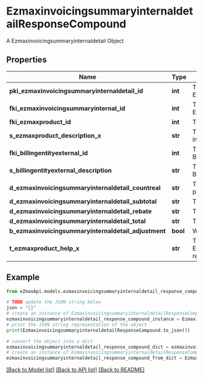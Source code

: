 # EzmaxinvoicingsummaryinternaldetailResponseCompound

A Ezmaxinvoicingsummaryinternaldetail Object

## Properties

Name | Type | Description | Notes
------------ | ------------- | ------------- | -------------
**pki_ezmaxinvoicingsummaryinternaldetail_id** | **int** | The unique ID of the Ezmaxinvoicingsummaryinternaldetail | [optional] 
**fki_ezmaxinvoicingsummaryinternal_id** | **int** | The unique ID of the Ezmaxinvoicingsummaryinternal | [optional] 
**fki_ezmaxproduct_id** | **int** | The unique ID of the Ezmaxproduct | 
**s_ezmaxproduct_description_x** | **str** | The description of the Ezmaxproduct in the language of the requester | 
**fki_billingentityexternal_id** | **int** | The unique ID of the Billingentityexternal | 
**s_billingentityexternal_description** | **str** | The description of the Billingentityexternal | 
**d_ezmaxinvoicingsummaryinternaldetail_countreal** | **str** | The count item invoiced for the product | 
**d_ezmaxinvoicingsummaryinternaldetail_subtotal** | **str** | The subtotal invoiced for the product | 
**d_ezmaxinvoicingsummaryinternaldetail_rebate** | **str** | The rebate for the product | 
**d_ezmaxinvoicingsummaryinternaldetail_total** | **str** | The total invoiced for the product | 
**b_ezmaxinvoicingsummaryinternaldetail_adjustment** | **bool** | Whether if it&#39;s an adjustment | 
**t_ezmaxproduct_help_x** | **str** | The help message of the Ezmaxproduct in the language of the requester | 

## Example

```python
from eZmaxApi.models.ezmaxinvoicingsummaryinternaldetail_response_compound import EzmaxinvoicingsummaryinternaldetailResponseCompound

# TODO update the JSON string below
json = "{}"
# create an instance of EzmaxinvoicingsummaryinternaldetailResponseCompound from a JSON string
ezmaxinvoicingsummaryinternaldetail_response_compound_instance = EzmaxinvoicingsummaryinternaldetailResponseCompound.from_json(json)
# print the JSON string representation of the object
print(EzmaxinvoicingsummaryinternaldetailResponseCompound.to_json())

# convert the object into a dict
ezmaxinvoicingsummaryinternaldetail_response_compound_dict = ezmaxinvoicingsummaryinternaldetail_response_compound_instance.to_dict()
# create an instance of EzmaxinvoicingsummaryinternaldetailResponseCompound from a dict
ezmaxinvoicingsummaryinternaldetail_response_compound_from_dict = EzmaxinvoicingsummaryinternaldetailResponseCompound.from_dict(ezmaxinvoicingsummaryinternaldetail_response_compound_dict)
```
[[Back to Model list]](../README.md#documentation-for-models) [[Back to API list]](../README.md#documentation-for-api-endpoints) [[Back to README]](../README.md)


